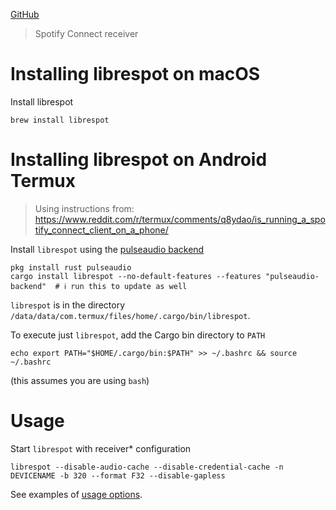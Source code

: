 [GitHub](https://github.com/librespot-org/librespot)

> Spotify Connect receiver

# Installing librespot on macOS

Install librespot

```
brew install librespot
```

# Installing librespot on Android Termux

> Using instructions from:
> https://www.reddit.com/r/termux/comments/q8ydao/is_running_a_spotify_connect_client_on_a_phone/

Install `librespot` using the [pulseaudio backend](https://github.com/librespot-org/librespot/wiki/Compiling#features)

```
pkg install rust pulseaudio
cargo install librespot --no-default-features --features "pulseaudio-backend"  # ℹ️ run this to update as well
```

`librespot` is in the directory `/data/data/com.termux/files/home/.cargo/bin/librespot`.

To execute just `librespot`, add the Cargo bin directory to `PATH`

```
echo export PATH="$HOME/.cargo/bin:$PATH" >> ~/.bashrc && source ~/.bashrc
```

(this assumes you are using `bash`)

# Usage

Start `librespot` with receiver\* configuration

```
librespot --disable-audio-cache --disable-credential-cache -n DEVICENAME -b 320 --format F32 --disable-gapless
```

See examples of [usage options](https://github.com/librespot-org/librespot/wiki/Options).
